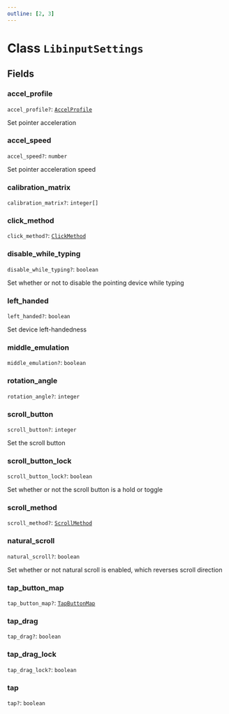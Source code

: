 ```yaml
---
outline: [2, 3]
---
```


# Class `LibinputSettings`




## Fields

### accel_profile <Badge type="danger" text="nullable" />

`accel_profile?`: <code><a href="/enums/AccelProfile">AccelProfile</a></code>

Set pointer acceleration

### accel_speed <Badge type="danger" text="nullable" />

`accel_speed?`: <code>number</code>

Set pointer acceleration speed

### calibration_matrix <Badge type="danger" text="nullable" />

`calibration_matrix?`: <code>integer[]</code>



### click_method <Badge type="danger" text="nullable" />

`click_method?`: <code><a href="/enums/ClickMethod">ClickMethod</a></code>



### disable_while_typing <Badge type="danger" text="nullable" />

`disable_while_typing?`: <code>boolean</code>

Set whether or not to disable the pointing device while typing

### left_handed <Badge type="danger" text="nullable" />

`left_handed?`: <code>boolean</code>

Set device left-handedness

### middle_emulation <Badge type="danger" text="nullable" />

`middle_emulation?`: <code>boolean</code>



### rotation_angle <Badge type="danger" text="nullable" />

`rotation_angle?`: <code>integer</code>



### scroll_button <Badge type="danger" text="nullable" />

`scroll_button?`: <code>integer</code>

Set the scroll button

### scroll_button_lock <Badge type="danger" text="nullable" />

`scroll_button_lock?`: <code>boolean</code>

Set whether or not the scroll button is a hold or toggle

### scroll_method <Badge type="danger" text="nullable" />

`scroll_method?`: <code><a href="/enums/ScrollMethod">ScrollMethod</a></code>



### natural_scroll <Badge type="danger" text="nullable" />

`natural_scroll?`: <code>boolean</code>

Set whether or not natural scroll is enabled, which reverses scroll direction

### tap_button_map <Badge type="danger" text="nullable" />

`tap_button_map?`: <code><a href="/enums/TapButtonMap">TapButtonMap</a></code>



### tap_drag <Badge type="danger" text="nullable" />

`tap_drag?`: <code>boolean</code>



### tap_drag_lock <Badge type="danger" text="nullable" />

`tap_drag_lock?`: <code>boolean</code>



### tap <Badge type="danger" text="nullable" />

`tap?`: <code>boolean</code>




